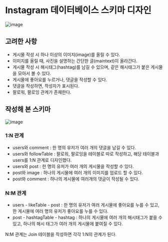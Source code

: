 # **Instagram 데이터베이스 스키마 디자인**

![image](https://user-images.githubusercontent.com/110891599/194301596-484b98e3-0e62-45ee-92a8-3961cea10ade.png)

## **고려한 사항**

-   게시물 작성 시 하나 이상의 이미지(image)를 올릴 수 있다.
-   이미지를 올릴 때, 사진을 설명하는 간단한 글(maintext)이 올라간다.
-   게시물 작성 시 해시태그(hashtag)를 남길 수 있으며, 같은 해시태그가 붙은 게시물을 모아서 볼 수 있다.
-   게시물에 좋아요를 누르거나, 댓글을 작성할 수 있다.
-   댓글을 작성하면, 작성자가 표시된다.
-   팔로워, 팔로잉 관계가 존재한다.

## **작성해 본 스키마**

![image](https://user-images.githubusercontent.com/110891599/194301608-b7339b4b-d574-4236-8421-2f51e4c8252e.png)


### **1:N 관계**

-   users와 comment : 한 명의 유저가 여러 개의 댓글을 남길 수 있다.
-   users와 followTable : 팔로워, 팔로잉을 테이블로 따로 작성하고, 해당 테이블과 users를 1:N 관계로 디자인했다.
-   users와 post : 한 명의 유저가 여러 개의 게시물을 작성할 수 있다.
-   post와 image : 하나의 게시물에 여러 개의 이미지를 업로드 할 수 있다.
-   post와 comment : 하나의 게시물에 여러개의 댓글이 작성될 수 있다.

### **N:M 관계**

-   users - likeTable - post : 한 명의 유저가 여러 게시물에 좋아요를 누를 수 있고, 한 게시물에 여러 명의 유저가 좋아요를 누를 수 있다. 
-   post - hashtagTable - hashtag : 하나의 게시물에 여러 개의 해시태그가 붙을 수 있고, 하나의 해시 태그가 여러 개의 게시물에 붙여질 수 있다.

N:M 관계는 Join 테이블을 작성하면 각각 1:N의 관계가 된다.
